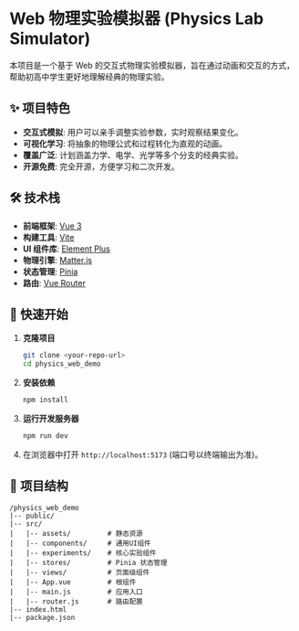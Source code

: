 # Web 物理实验模拟器 (Physics Lab Simulator)

本项目是一个基于 Web 的交互式物理实验模拟器，旨在通过动画和交互的方式，帮助初高中学生更好地理解经典的物理实验。

## ✨ 项目特色

- **交互式模拟**: 用户可以亲手调整实验参数，实时观察结果变化。
- **可视化学习**: 将抽象的物理公式和过程转化为直观的动画。
- **覆盖广泛**: 计划涵盖力学、电学、光学等多个分支的经典实验。
- **开源免费**: 完全开源，方便学习和二次开发。

## 🛠️ 技术栈

- **前端框架**: [Vue 3](https://vuejs.org/)
- **构建工具**: [Vite](https://vitejs.dev/)
- **UI 组件库**: [Element Plus](https://element-plus.org/)
- **物理引擎**: [Matter.js](https://brm.io/matter-js/)
- **状态管理**: [Pinia](https://pinia.vuejs.org/)
- **路由**: [Vue Router](https://router.vuejs.org/)

## 🚀 快速开始

1.  **克隆项目**
    ```bash
    git clone <your-repo-url>
    cd physics_web_demo
    ```

2.  **安装依赖**
    ```bash
    npm install
    ```

3.  **运行开发服务器**
    ```bash
    npm run dev
    ```

4.  在浏览器中打开 `http://localhost:5173` (端口号以终端输出为准)。

## 📁 项目结构

```
/physics_web_demo
|-- public/
|-- src/
|   |-- assets/         # 静态资源
|   |-- components/     # 通用UI组件
|   |-- experiments/    # 核心实验组件
|   |-- stores/         # Pinia 状态管理
|   |-- views/          # 页面级组件
|   |-- App.vue         # 根组件
|   |-- main.js         # 应用入口
|   |-- router.js       # 路由配置
|-- index.html
|-- package.json
```
